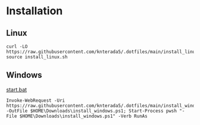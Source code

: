 # Installation

## Linux
```
curl -LO https://raw.githubusercontent.com/knterada5/.dotfiles/main/install_linux.sh; source install_linux.sh
```

## Windows
<a id="start.bat" href="https://raw.githubusercontent.com/knterada5/.dotfiles/main/install_windows.ps1" download="start.bat">start.bat</a> 

```
Invoke-WebRequest -Uri https://raw.githubusercontent.com/knterada5/.dotfiles/main/install_windows.ps1 -OutFile $HOME\Downloads\install_windows.ps1; Start-Process pwsh "-File $HOME\Downloads\install_windows.ps1" -Verb RunAs
```
